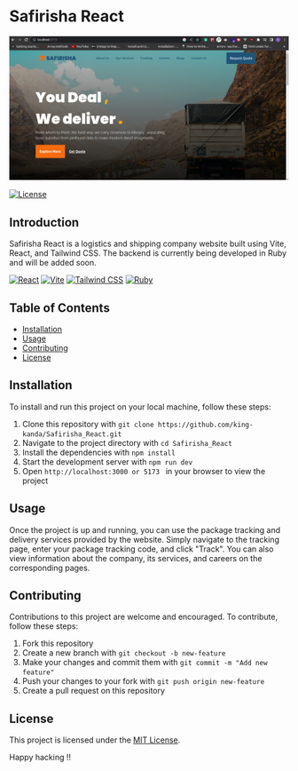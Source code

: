 # Safirisha React

![Screenshot](./screenshot.png)

[![License](https://img.shields.io/badge/license-MIT-blue.svg)](https://opensource.org/licenses/MIT)


## Introduction

Safirisha React is a logistics and shipping company website built using Vite, React, and Tailwind CSS. The backend is currently being developed in Ruby and will be added soon.


[![React](https://img.shields.io/badge/React-17.0.2-blue?logo=react)](https://reactjs.org/)
[![Vite](https://img.shields.io/badge/Vite-2.5.5-brightgreen?logo=vite)](https://vitejs.dev/)
[![Tailwind CSS](https://img.shields.io/badge/Tailwind%20CSS-2.2.7-blueviolet?logo=tailwind-css)](https://tailwindcss.com/)
[![Ruby](https://img.shields.io/badge/Ruby-3.0.2-red?logo=ruby)](https://www.ruby-lang.org/)

## Table of Contents

- [Installation](#installation)
- [Usage](#usage)
- [Contributing](#contributing)
- [License](#license)

## Installation

To install and run this project on your local machine, follow these steps:

1. Clone this repository with `git clone https://github.com/king-kanda/Safirisha_React.git`
2. Navigate to the project directory with `cd Safirisha_React`
3. Install the dependencies with `npm install`
4. Start the development server with `npm run dev`
5. Open `http://localhost:3000 or 5173 ` in your browser to view the project

## Usage

Once the project is up and running, you can use the package tracking and delivery services provided by the website. Simply navigate to the tracking page, enter your package tracking code, and click "Track". You can also view information about the company, its services, and careers on the corresponding pages.

## Contributing

Contributions to this project are welcome and encouraged. To contribute, follow these steps:

1. Fork this repository
2. Create a new branch with `git checkout -b new-feature`
3. Make your changes and commit them with `git commit -m "Add new feature"`
4. Push your changes to your fork with `git push origin new-feature`
5. Create a pull request on this repository

## License

This project is licensed under the [MIT License](https://opensource.org/licenses/MIT).


Happy hacking !!






